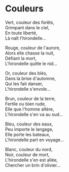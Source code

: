 # Couleurs  
  
Vert, couleur des forêts,  
Grimpant dans le ciel,  
En toute liberté,  
Là naît l'hirondelle...  
  
Rouge, couleur de l'aurore,  
Alors elle chasse la nuit,  
Défiant la mort,  
L'hirondelle quitte le nid...  
  
Or, couleur des blés,   
Dans la brise d'automne,  
Qui les fait danser,  
L'hirondelle s'envole...  
  
Brun, couleur de la terre,  
Fertile ou bien rude,  
Elle que l'homme altère,  
L'hirondelle s'en va au sud...  
  
Bleu, couleur des eaux,  
Peu importe le langage,  
Elle porte les bateaux,  
L'hirondelle part en voyage...  
  
Blanc, couleur du nord,   
Noir, couleur de mort,  
L'hirondelle s'en est allée,  
Chercher un brin d'olivier...